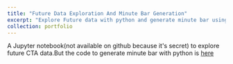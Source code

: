 ```yaml
---
title: "Future Data Exploration And Minute Bar Generation"
excerpt: "Explore Future data with python and generate minute bar using pyflink"
collection: portfolio
---
```


A Jupyter notebook(not available on github because it's secret) to explore future CTA data.But the code to generate minute bar with python is [here](https://github.com/FukoH/future_minute_bar/blob/main/tumbling_windows_sql.py)




